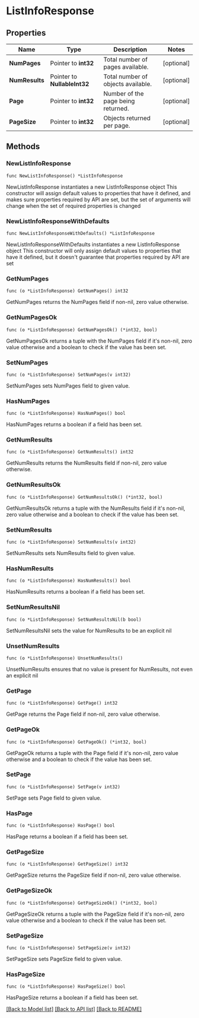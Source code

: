 # ListInfoResponse

## Properties

Name | Type | Description | Notes
------------ | ------------- | ------------- | -------------
**NumPages** | Pointer to **int32** | Total number of pages available. | [optional] 
**NumResults** | Pointer to **NullableInt32** | Total number of objects available. | [optional] 
**Page** | Pointer to **int32** | Number of the page being returned. | [optional] 
**PageSize** | Pointer to **int32** | Objects returned per page. | [optional] 

## Methods

### NewListInfoResponse

`func NewListInfoResponse() *ListInfoResponse`

NewListInfoResponse instantiates a new ListInfoResponse object
This constructor will assign default values to properties that have it defined,
and makes sure properties required by API are set, but the set of arguments
will change when the set of required properties is changed

### NewListInfoResponseWithDefaults

`func NewListInfoResponseWithDefaults() *ListInfoResponse`

NewListInfoResponseWithDefaults instantiates a new ListInfoResponse object
This constructor will only assign default values to properties that have it defined,
but it doesn't guarantee that properties required by API are set

### GetNumPages

`func (o *ListInfoResponse) GetNumPages() int32`

GetNumPages returns the NumPages field if non-nil, zero value otherwise.

### GetNumPagesOk

`func (o *ListInfoResponse) GetNumPagesOk() (*int32, bool)`

GetNumPagesOk returns a tuple with the NumPages field if it's non-nil, zero value otherwise
and a boolean to check if the value has been set.

### SetNumPages

`func (o *ListInfoResponse) SetNumPages(v int32)`

SetNumPages sets NumPages field to given value.

### HasNumPages

`func (o *ListInfoResponse) HasNumPages() bool`

HasNumPages returns a boolean if a field has been set.

### GetNumResults

`func (o *ListInfoResponse) GetNumResults() int32`

GetNumResults returns the NumResults field if non-nil, zero value otherwise.

### GetNumResultsOk

`func (o *ListInfoResponse) GetNumResultsOk() (*int32, bool)`

GetNumResultsOk returns a tuple with the NumResults field if it's non-nil, zero value otherwise
and a boolean to check if the value has been set.

### SetNumResults

`func (o *ListInfoResponse) SetNumResults(v int32)`

SetNumResults sets NumResults field to given value.

### HasNumResults

`func (o *ListInfoResponse) HasNumResults() bool`

HasNumResults returns a boolean if a field has been set.

### SetNumResultsNil

`func (o *ListInfoResponse) SetNumResultsNil(b bool)`

 SetNumResultsNil sets the value for NumResults to be an explicit nil

### UnsetNumResults
`func (o *ListInfoResponse) UnsetNumResults()`

UnsetNumResults ensures that no value is present for NumResults, not even an explicit nil
### GetPage

`func (o *ListInfoResponse) GetPage() int32`

GetPage returns the Page field if non-nil, zero value otherwise.

### GetPageOk

`func (o *ListInfoResponse) GetPageOk() (*int32, bool)`

GetPageOk returns a tuple with the Page field if it's non-nil, zero value otherwise
and a boolean to check if the value has been set.

### SetPage

`func (o *ListInfoResponse) SetPage(v int32)`

SetPage sets Page field to given value.

### HasPage

`func (o *ListInfoResponse) HasPage() bool`

HasPage returns a boolean if a field has been set.

### GetPageSize

`func (o *ListInfoResponse) GetPageSize() int32`

GetPageSize returns the PageSize field if non-nil, zero value otherwise.

### GetPageSizeOk

`func (o *ListInfoResponse) GetPageSizeOk() (*int32, bool)`

GetPageSizeOk returns a tuple with the PageSize field if it's non-nil, zero value otherwise
and a boolean to check if the value has been set.

### SetPageSize

`func (o *ListInfoResponse) SetPageSize(v int32)`

SetPageSize sets PageSize field to given value.

### HasPageSize

`func (o *ListInfoResponse) HasPageSize() bool`

HasPageSize returns a boolean if a field has been set.


[[Back to Model list]](../README.md#documentation-for-models) [[Back to API list]](../README.md#documentation-for-api-endpoints) [[Back to README]](../README.md)


